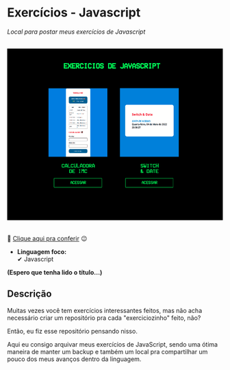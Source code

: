 # Exercícios - Javascript 

*Local para postar meus exercícios de Javascript*

<br>
<div> <img src='./assets/gifs/main-screen.gif' height='400'> </div>
<br>

🔗 <a href="https://exercicios-js-vanilla.netlify.app"> Clique aqui pra conferir</a> 😉

- **Linguagem foco:** <br>
✔ Javascript 

**(Espero que tenha lido o título...)**

## Descrição

Muitas vezes você tem exercícios interessantes feitos, mas não acha necessário criar um repositório pra cada "exerciciozinho" feito, não?

Então, eu fiz esse repositório pensando nisso.

Aqui eu consigo arquivar meus exercícios de JavaScript, sendo uma ótima maneira de manter um backup e também um local pra compartilhar um pouco dos meus avanços dentro da linguagem.
